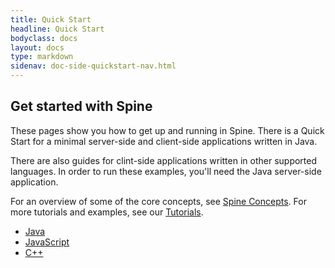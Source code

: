 ```yaml
---
title: Quick Start
headline: Quick Start
bodyclass: docs
layout: docs
type: markdown
sidenav: doc-side-quickstart-nav.html
---
```

<h2 class="top">Get started with Spine</h2>

<div id="toc" class="toc hide-block"></div>

These pages show you how to get up and running in Spine.
There is a Quick Start for a minimal server-side and client-side applications written in Java.

There are also guides for clint-side applications written in other supported languages.
In order to run these examples, you'll need the Java server-side application.

For an overview of some of the core concepts, see [Spine Concepts]({{site.baseurl}}/docs/guides/concepts.html).
For more tutorials and examples, see our [Tutorials]({{site.baseurl}}/docs/tutorials).

 - [Java](java.html)
 - [JavaScript](javascript.html)
 - [C++](cpp.html)

